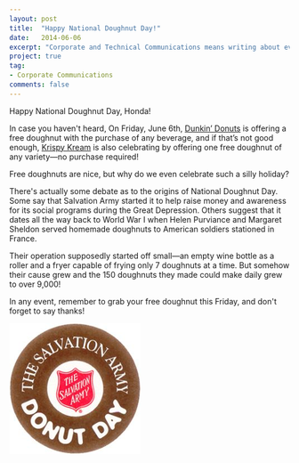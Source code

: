 ```yaml
---
layout: post
title:  "Happy National Doughnut Day!"
date:   2014-06-06
excerpt: "Corporate and Technical Communications means writing about everything from Acura chasis to doughnuts."
project: true
tag:
- Corporate Communications
comments: false
---
```

Happy National Doughnut Day, Honda!

In case you haven't heard, On Friday, June 6th, [Dunkin’ Donuts](http://news.dunkindonuts.com/news/a-sweet-deal-round-the-world-dunkin-donuts-to-offer-free-donuts-for-national-donut-day-on-june-6) is offering a free doughnut with the purchase of any beverage, and if that’s not good enough, [Krispy Kream](http://www.krispykreme.com/NationalDoughnutDay) is also celebrating by offering one free doughnut of any variety—no purchase required!

Free doughnuts are nice, but why do we even celebrate such a silly holiday? 

There's actually some debate as to the origins of National Doughnut Day. Some say that Salvation Army started it to help raise money and awareness for its social programs during the Great Depression. Others suggest that it dates all the way back to World War I when Helen Purviance and Margaret Sheldon served homemade doughnuts to American soldiers stationed in France. 

Their operation supposedly started off small—an empty wine bottle as a roller and a fryer capable of frying only 7 doughnuts at a time. But somehow their cause grew and the 150 doughnuts they made could make daily grew to over 9,000!

In any event, remember to grab your free doughnut this Friday, and don't forget to say thanks!

![Donut_Day](/assets/img/donut-day.jpg)
